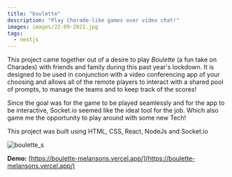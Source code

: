 ```yaml
---
title: "boulette"
description: "Play Charade-like games over video chat!"
images: images/22-09-2021.jpg
tags:
  - nextjs
---
```


This project came together out of a desire to play _Boulette_ (a fun take on Charades) with friends and family during this past year's lockdown. It is designed to be used in conjunction with a video conferencing app of your choosing and allows all of the remote players to interact with a shared pool of prompts, to manage the teams and to keep track of the scores!

Since the goal was for the game to be played seamlessly and for the app to be interactive, Socket.io seemed like the ideal tool for the job. Which also game me the opportunity to play around with some new Tech!

This project was built using HTML, CSS, React, NodeJs and Socket.io

![boulette_s](https://user-images.githubusercontent.com/47112463/121429481-f7f63900-c944-11eb-8fc9-3c0204bfdd38.png)

**Demo:** [https://boulette-melansons.vercel.app/](https://boulette-melansons.vercel.app/)
